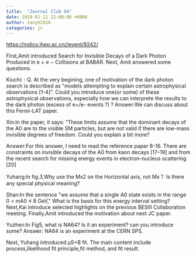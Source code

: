 ```yaml
---
title:  "Journal Club 94"
date: 2019-01-11 12:00:00 +0800
author: tanyh2018
categories: jc
---
```


<https://indico.ihep.ac.cn//event/9242/>

First,Amit introduced Search for Invisible Decays of a Dark Photon Produced in e + e − Collisions at BABAR. Next, Amit answered some questions.


Kiuchi: : Q. At the very begining, one of motivation of the dark photon search is described as "models attempting to explain certain
astrophysical observations [1-4]". Could you introduce one(or some) of these astrophysical observations, especially how we can interprete the results to the dark photon (excess of e+/e- events ?) ?
Answer:We can discuss about this Fermi-LAT paper.

Xin:In the paper, it says: “These limits assume that the dominant decays of the A0 are to the visible SM particles, but are not valid if there are low-mass invisible degrees of freedom. Could you explain a bit more?

Answer:For this answer, I need to read the reference paper 8-16. There are constraints on invisible decays of the A0 from kaon
decays [17–19] and from the recent search for missing energy events in electron-nucleus scattering [20]

Yuhang:In fig.3,Why use the Mx2 on the Horizontal axis, not Mx？ Is there any special physical meaning?

Shan:In the sentence "we assume that a single A0 state exists in the range 0 < mA0 ≤ 8 GeV," What is the basis for this energy interval setting?
Next,Kai introduce selected highlights on the previous BESIII Collaboration meeting. Finally,Amit introduced the motivation about next JC paper.

Yuzhen:In Fig5, what is NA64? Is it an experiment? can you introduce some?
Answer: NA64 is an experiment at the CERN SPS.

Next, Yuhang introduced μS+B fit. The main content include process,likelihood fit principle,fit method, and fit result.
